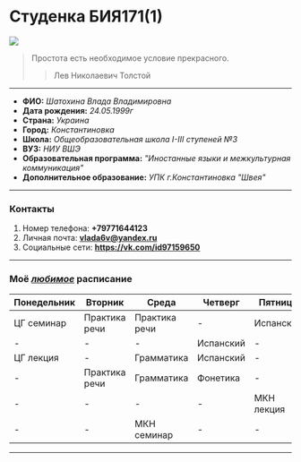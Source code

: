 # **Студенка БИЯ171(1)**
![](http://prikolnye-kartinki.ru/img/picture/Jul/30/c43a124acfc5e43690afc974da86b654/mini_1.jpg)
> Простота есть необходимое условие прекрасного.
> > Лев Николаевич Толстой
***
* **ФИО:** *Шатохина Влада Владимировна* 
* **Дата рождения:** *24.05.1999г*
* **Страна:** *Украина*
* **Город:** *Константиновка*
* **Школа:** *Общеобразовательная школа I-III ступеней №3*
* **ВУЗ:** *НИУ ВШЭ*
* **Образовательная программа:** *"Иностанные языки и межкультурная коммуникация"*
* **Дополнительное образование:** *УПК г.Константиновка "Швея"* 
***

### **Контакты**
1. Номер телефона: **+79771644123**
2. Личная почта: **<vlada6v@yandex.ru>** 
3. Социальные сети: **<https://vk.com/id97159650>** 
***

### **Моё *[любимое](https://www.hse.ru/ba/lang/timetable?fromdate=2018.01.22&todate=2018.01.27&groupoid=7059&receiverType=3&timetable-courses=1&timetable-groups=7059 "только у меня такое :)")* расписание** 


| Понедельник | Вторник | Среда | Четверг | Пятница |
| ------------- | ------------- | ------------- | ------------- | ------------- | 
| ЦГ семинар | Практика речи | Практика речи| - | Испанский |
| - | - | - | Испанский | - | 
| ЦГ лекция | - | Грамматика | Испанский | - | 
| - | Практика речи | Грамматика | Фонетика | - |
| - | - | - | - | МКН лекция |
| - | - | МКН семинар | - | - | 
*** 
